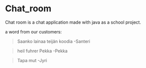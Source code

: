 # Chat_room

Chat room is a chat application made with java as a school project.

a word from our customers:

>Saanko lainaa teijän koodia
-Santeri

>heil fuhrer Pekka
-Pekka

>Tapa mut
-Jyri

